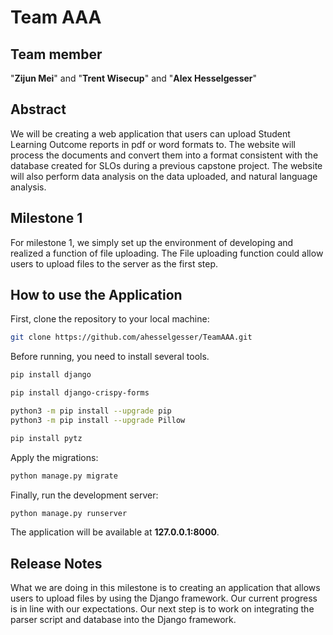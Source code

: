 # Team AAA
## Team member
"**Zijun Mei**" and "**Trent Wisecup**" and "**Alex Hesselgesser**"<br />

## Abstract
We will be creating a web application that users can upload Student Learning Outcome reports in pdf or word formats to. The website will process the documents and convert them into a format consistent with the database created for SLOs during a previous capstone project. The website will also perform data analysis on the data uploaded, and natural language analysis.

## Milestone 1 
For milestone 1, we simply set up the environment of developing and realized a function of file uploading. The File uploading function could allow users to upload files to the server as the first step.

## How to use the Application

First, clone the repository to your local machine:

```bash
git clone https://github.com/ahesselgesser/TeamAAA.git
```
Before running, you need to install several tools.

```bash
pip install django

pip install django-crispy-forms

python3 -m pip install --upgrade pip
python3 -m pip install --upgrade Pillow

pip install pytz
```
Apply the migrations:

```bash
python manage.py migrate
```

Finally, run the development server:

```bash
python manage.py runserver
```
The application will be available at **127.0.0.1:8000**.

## Release Notes

What we are doing in this milestone is to creating an application that allows users to upload files by using the Django framework. Our current progress is in line with our expectations. Our next step is to work on integrating the parser script and database into the Django framework.
